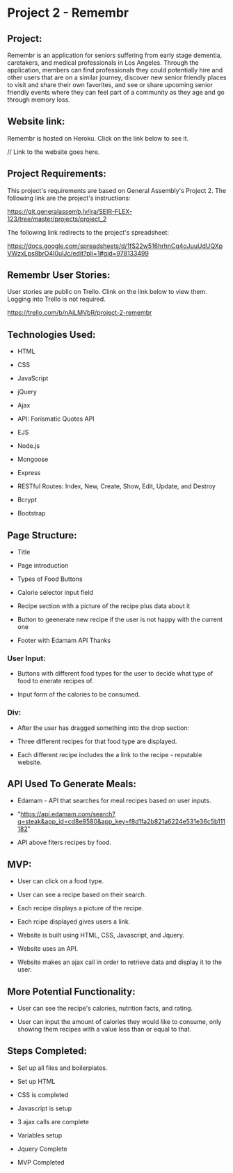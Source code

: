 # Project 2 - Remembr

## Project:

Remembr is an application for seniors suffering from early stage dementia, caretakers, and medical professionals in Los Angeles. Through the application, members can find professionals they could potentially hire and other users that are on a similar journey, discover new senior friendly places to visit and share their own favorites, and see or share upcoming senior friendly events where they can feel part of a community as they age and go through memory loss.

## Website link:

Remembr is hosted on Heroku. Click on the link below to see it.

// Link to the website goes here.

## Project Requirements:

This project's requirements are based on General Assembly's Project 2. The following link are the project's instructions:

https://git.generalassemb.ly/ira/SEIR-FLEX-123/tree/master/projects/project_2

The following link redirects to the project's spreadsheet:

https://docs.google.com/spreadsheets/d/1fS22w516hrhnCq4oJuuUdUQXpVWzxLps8brO4I0ulJc/edit?pli=1#gid=978133499

## Remembr User Stories:

User stories are public on Trello. Clink on the link below to view them. Logging into Trello is not required.

https://trello.com/b/nAjLMVbR/project-2-remembr

## Technologies Used:

* HTML

* CSS

* JavaScript

* jQuery

* Ajax

* API: Forismatic Quotes API

* EJS

* Node.js

* Mongoose

* Express

* RESTful Routes: Index, New, Create, Show, Edit, Update, and Destroy

* Bcrypt

* Bootstrap

## Page Structure:

* Title

* Page introduction

* Types of Food Buttons

* Calorie selector input field

* Recipe section with a picture of the recipe plus data about it

* Button to geenerate new recipe if the user is not happy with the current one

* Footer with Edamam API Thanks

### User Input: 

* Buttons with different food types for the user to decide what type of food to enerate recipes of.

* Input form of the calories to be consumed.

### Div:

* After the user has dragged something into the drop section:

* Three different recipes for that food type are displayed.

* Each different recipe includes the a link to the recipe - reputable website. 

## API Used To Generate Meals:

* Edamam - API that searches for meal recipes based on user inputs.

* "https://api.edamam.com/search?q=steak&app_id=cd8e8580&app_key=f8d1fa2b821a6224e531e36c5b111182"

* API above fiters recipes by food.

## MVP:

* User can click on a food type.

* User can see a recipe based on their search.

* Each recipe displays a picture of the recipe.

* Each rcipe displayed gives users a link.

* Website is built using HTML, CSS, Javascript, and Jquery.

* Website uses an API.

* Website makes an ajax call in order to retrieve data and display it to the user.

## More Potential Functionality:

* User can see the recipe's calories, nutrition facts, and rating.

* User can input the amount of calories they would like to consume, only showing them recipes with a value less than or equal to that.

## Steps Completed:

- Set up all files and boilerplates.

- Set up HTML

- CSS is completed

- Javascript is setup

- 3 ajax calls are complete

- Variables setup

- Jquery Complete

- MVP Completed
